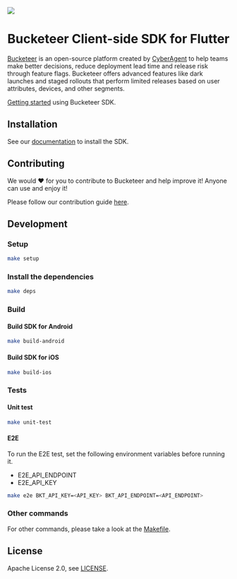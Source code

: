 <p align="left">
  <a href="https://pub.dartlang.org/packages/bucketeer_flutter_client_sdk">
    <img src="https://img.shields.io/pub/v/bucketeer_flutter_client_sdk.svg">
  </a>
</p>

# Bucketeer Client-side SDK for Flutter

[Bucketeer](https://bucketeer.io) is an open-source platform created by [CyberAgent](https://www.cyberagent.co.jp/en) to help teams make better decisions, reduce deployment lead time and release risk through feature flags. Bucketeer offers advanced features like dark launches and staged rollouts that perform limited releases based on user attributes, devices, and other segments.

[Getting started](https://docs.bucketeer.io/sdk/client-side/flutter) using Bucketeer SDK.

## Installation

See our [documentation](https://docs.bucketeer.io/sdk/client-side/flutter) to install the SDK.

## Contributing

We would ❤️ for you to contribute to Bucketeer and help improve it! Anyone can use and enjoy it!

Please follow our contribution guide [here](https://docs.bucketeer.io/contribution-guide/).

## Development

### Setup

```sh
make setup
```

### Install the dependencies

```sh
make deps
```

### Build

#### Build SDK for Android

```sh
make build-android
```

#### Build SDK for iOS

```sh
make build-ios
```

### Tests

#### Unit test

```sh
make unit-test
```

#### E2E

To run the E2E test, set the following environment variables before running it.

- E2E_API_ENDPOINT
- E2E_API_KEY

```sh
make e2e BKT_API_KEY=<API_KEY> BKT_API_ENDPOINT=<API_ENDPOINT>
```

### Other commands

For other commands, please take a look at the [Makefile](https://github.com/bucketeer-io/flutter-client-sdk/blob/main/Makefile).

## License

Apache License 2.0, see [LICENSE](https://github.com/bucketeer-io/ios-client-sdk/blob/main/LICENSE).
